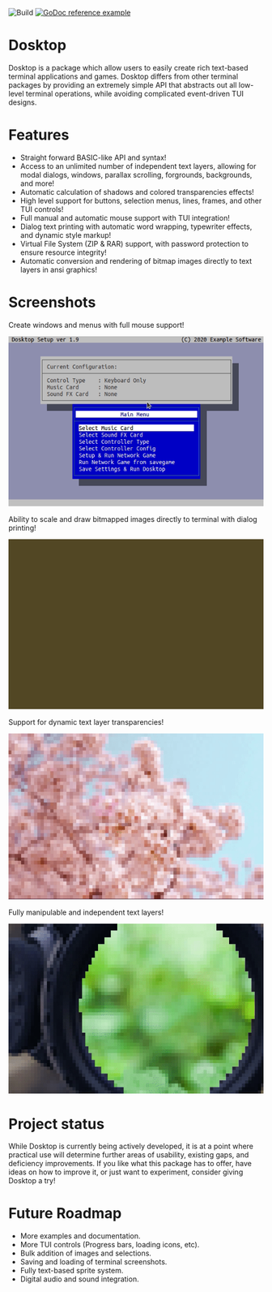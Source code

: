 ![Build](https://github.com/supercom32/dosktop/workflows/Build/badge.svg)
[![GoDoc reference example](https://img.shields.io/badge/godoc-reference-blue.svg)](https://pkg.go.dev/github.com/supercom32/dosktop@main)

# Dosktop

Dosktop is a package which allow users to easily create rich text-based terminal
applications and games. Dosktop differs from other terminal packages by
providing an extremely simple API that abstracts out all low-level terminal
operations, while avoiding complicated event-driven TUI designs.

# Features

* Straight forward BASIC-like API and syntax!
* Access to an unlimited number of independent text layers, allowing for modal dialogs, windows, parallax scrolling, forgrounds, backgrounds, and more!
* Automatic calculation of shadows and colored transparencies effects!
* High level support for buttons, selection menus, lines, frames, and other TUI controls!
* Full manual and automatic mouse support with TUI integration!
* Dialog text printing with automatic word wrapping, typewriter effects, and dynamic style markup!
* Virtual File System (ZIP & RAR) support, with password protection to ensure resource integrity!
* Automatic conversion and rendering of bitmap images directly to text layers in ansi graphics!

# Screenshots

Create windows and menus with full mouse support!

![alt text](https://raw.githubusercontent.com/supercom32/dosktop/main/docs/media/example_menu.gif)

Ability to scale and draw bitmapped images directly to terminal with dialog printing!

![alt text](https://raw.githubusercontent.com/supercom32/dosktop/main/docs/media/example_wave.gif)

Support for dynamic text layer transparencies!

![alt text](https://raw.githubusercontent.com/supercom32/dosktop/main/docs/media/example_sakura.gif)

Fully manipulable and independent text layers!

![alt text](https://raw.githubusercontent.com/supercom32/dosktop/main/docs/media/example_scope.gif)

# Project status

While Dosktop is currently being actively developed, it is at a point where practical use 
will determine further areas of usability, existing gaps, and deficiency improvements. If you 
like what this package has to offer, have ideas on how to improve it, or just want to
experiment, consider giving Dosktop a try! 

# Future Roadmap

* More examples and documentation.
* More TUI controls (Progress bars, loading icons, etc).
* Bulk addition of images and selections.
* Saving and loading of terminal screenshots.
* Fully text-based sprite system.
* Digital audio and sound integration. 
